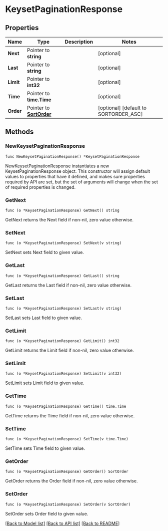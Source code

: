 # KeysetPaginationResponse

## Properties

Name | Type | Description | Notes
------------ | ------------- | ------------- | -------------
**Next** | Pointer to **string** |  | [optional] 
**Last** | Pointer to **string** |  | [optional] 
**Limit** | Pointer to **int32** |  | [optional] 
**Time** | Pointer to **time.Time** |  | [optional] 
**Order** | Pointer to [**SortOrder**](SortOrder.md) |  | [optional] [default to SORTORDER_ASC]

## Methods

### NewKeysetPaginationResponse

`func NewKeysetPaginationResponse() *KeysetPaginationResponse`

NewKeysetPaginationResponse instantiates a new KeysetPaginationResponse object.
This constructor will assign default values to properties that have it defined,
and makes sure properties required by API are set, but the set of arguments
will change when the set of required properties is changed.

### GetNext

`func (o *KeysetPaginationResponse) GetNext() string`

GetNext returns the Next field if non-nil, zero value otherwise.

### SetNext

`func (o *KeysetPaginationResponse) SetNext(v string)`

SetNext sets Next field to given value.

### GetLast

`func (o *KeysetPaginationResponse) GetLast() string`

GetLast returns the Last field if non-nil, zero value otherwise.

### SetLast

`func (o *KeysetPaginationResponse) SetLast(v string)`

SetLast sets Last field to given value.

### GetLimit

`func (o *KeysetPaginationResponse) GetLimit() int32`

GetLimit returns the Limit field if non-nil, zero value otherwise.

### SetLimit

`func (o *KeysetPaginationResponse) SetLimit(v int32)`

SetLimit sets Limit field to given value.

### GetTime

`func (o *KeysetPaginationResponse) GetTime() time.Time`

GetTime returns the Time field if non-nil, zero value otherwise.

### SetTime

`func (o *KeysetPaginationResponse) SetTime(v time.Time)`

SetTime sets Time field to given value.

### GetOrder

`func (o *KeysetPaginationResponse) GetOrder() SortOrder`

GetOrder returns the Order field if non-nil, zero value otherwise.

### SetOrder

`func (o *KeysetPaginationResponse) SetOrder(v SortOrder)`

SetOrder sets Order field to given value.


[[Back to Model list]](../README.md#documentation-for-models) [[Back to API list]](../README.md#documentation-for-api-endpoints) [[Back to README]](../README.md)


